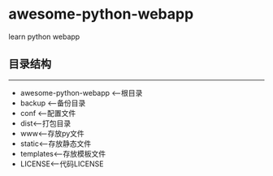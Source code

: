 # awesome-python-webapp

learn python webapp


## 目录结构
____
 * awesome-python-webapp <--根目录
 * backup <--备份目录
 * conf <--配置文件
 * dist<--打包目录
 * www<--存放py文件
  * static<--存放静态文件
  * templates<--存放模板文件
 *  LICENSE<--代码LICENSE
